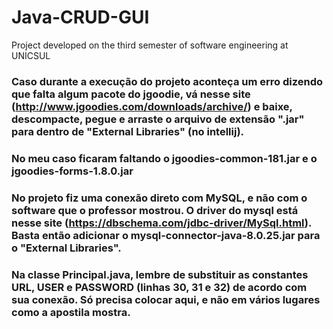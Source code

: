 # Java-CRUD-GUI
Project developed on the third semester of software engineering at UNICSUL 

### Caso durante a execução do projeto aconteça um erro dizendo que falta algum pacote do jgoodie, vá nesse site (http://www.jgoodies.com/downloads/archive/) e baixe, descompacte, pegue e arraste o arquivo de extensão ".jar" para dentro de "External Libraries" (no intellij).
### No meu caso ficaram faltando o jgoodies-common-181.jar e o jgoodies-forms-1.8.0.jar

### No projeto fiz uma conexão direto com MySQL, e não com o software que o professor mostrou. O driver do mysql está nesse site (https://dbschema.com/jdbc-driver/MySql.html). Basta então adicionar o mysql-connector-java-8.0.25.jar para o "External Libraries".

### Na classe Principal.java, lembre de substituir as constantes URL, USER e PASSWORD (linhas 30, 31 e 32) de acordo com sua conexão. Só precisa colocar aqui, e não em vários lugares como a apostila mostra.
